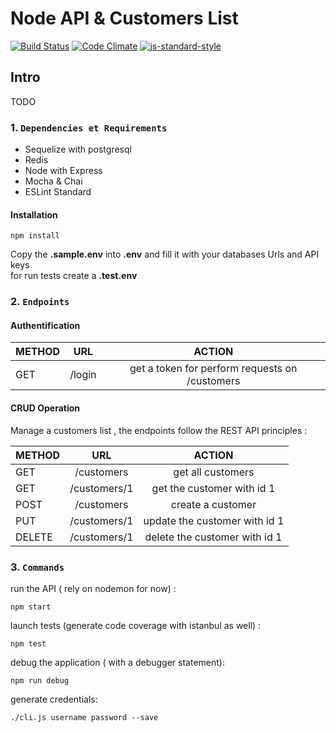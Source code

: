 # Node API & Customers List

[![Build Status](https://travis-ci.org/zelazna/NodeApi.svg?branch=develop)](https://travis-ci.org/zelazna/NodeApi)
[![Code Climate](https://codeclimate.com/github/zelazna/NodeApi/badges/gpa.svg)](https://codeclimate.com/github/zelazna/NodeApi)
[![js-standard-style](https://img.shields.io/badge/code%20style-standard-brightgreen.svg)](http://standardjs.com/)

## Intro

TODO

### 1. `Dependencies et Requirements`

* Sequelize with postgresql
* Redis
* Node with Express
* Mocha & Chai
* ESLint Standard

#### Installation

```shell
npm install
```

Copy the **.sample.env** into **.env** and fill it with your databases Urls and API keys  
for run tests create a **.test.env**

### 2. `Endpoints`

#### Authentification

| METHOD | URL          | ACTION                                        |
|:-------|:------------:|:---------------------------------------------:|
| GET    | /login       | get a token for perform requests on /customers |

#### CRUD  Operation

Manage a customers list , the endpoints follow the REST API principles :

| METHOD | URL          | ACTION                        |
|:-------|:------------:|:-----------------------------:|
| GET    | /customers   | get all customers             |
| GET    | /customers/1 | get the customer with id 1    |
| POST   | /customers   | create a customer             |
| PUT    | /customers/1 | update the customer with id 1 |
| DELETE | /customers/1 | delete the customer with id 1 |

### 3. `Commands`

run the API ( rely on nodemon for now) :

```shell
npm start
```

launch tests (generate code coverage with istanbul as well) :

```shell
npm test
```

debug the application ( with a debugger statement):

```shell
npm run debug
```

generate credentials:

```shell
./cli.js username password --save
```
